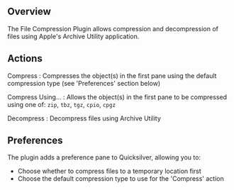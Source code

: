 ## Overview ##

The File Compression Plugin allows compression and decompression of files using Apple's Archive Utility application.

## Actions ##

Compress
  : Compresses the object(s) in the first pane using the default compression type (see 'Preferences' section below)

Compress Using…
  : Allows the object(s) in the first pane to be compressed using one of: `zip`, `tbz`, `tgz`, `cpio`, `cpgz`

Decompress
  : Decompress files using Archive Utility

## Preferences ##

The plugin adds a preference pane to Quicksilver, allowing you to:

  * Choose whether to compress files to a temporary location first
  * Choose the default compression type to use for the 'Compress' action
